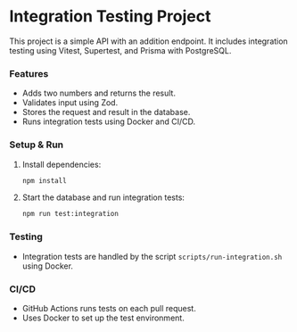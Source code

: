 # Integration Testing Project


This project is a simple API with an addition endpoint. It includes integration testing using Vitest, Supertest, and Prisma with PostgreSQL.

### Features
- Adds two numbers and returns the result.
- Validates input using Zod.
- Stores the request and result in the database.
- Runs integration tests using Docker and CI/CD.

### Setup & Run
1. Install dependencies:
   ```sh
   npm install
   ```
2. Start the database and run integration tests:
   ```sh
   npm run test:integration
   ```


### Testing

- Integration tests are handled by the script `scripts/run-integration.sh` using Docker.


### CI/CD
- GitHub Actions runs tests on each pull request.
- Uses Docker to set up the test environment.

